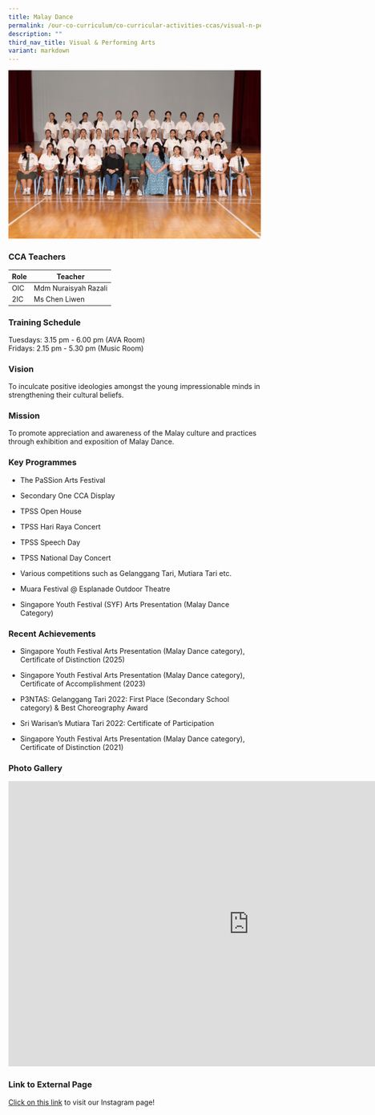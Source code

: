 ```yaml
---
title: Malay Dance
permalink: /our-co-curriculum/co-curricular-activities-ccas/visual-n-performing-arts/malay-dance/
description: ""
third_nav_title: Visual & Performing Arts
variant: markdown
---
```

![](/images/Malay_Dance.jpg)

### CCA Teachers

| Role | Teacher |
|---|---|
| OIC | Mdm Nuraisyah Razali |
| 2IC | Ms Chen Liwen |

### Training Schedule 
Tuesdays: 3.15 pm - 6.00 pm (AVA Room) <br>Fridays: 2.15 pm - 5.30 pm (Music Room)





### Vision
To inculcate positive ideologies amongst the young impressionable minds in strengthening their cultural beliefs.

### Mission 
To promote appreciation and awareness of the Malay culture and practices through exhibition and exposition of Malay Dance.

### Key Programmes


*   The PaSSion Arts Festival
    
*   Secondary One CCA Display
    
*   TPSS Open House
    
*   TPSS Hari Raya Concert
    
*   TPSS Speech Day
    
*   TPSS National Day Concert
    
*   Various competitions such as Gelanggang Tari, Mutiara Tari etc.
    
*   Muara Festival @ Esplanade Outdoor Theatre
    
*   Singapore Youth Festival (SYF) Arts Presentation (Malay Dance Category)

### Recent Achievements

*   Singapore Youth Festival Arts Presentation (Malay Dance category), Certificate of Distinction (2025)
    
*   Singapore Youth Festival Arts Presentation (Malay Dance category), Certificate of Accomplishment (2023)
    
*   P3NTAS: Gelanggang Tari 2022: First Place (Secondary School category) &amp; Best Choreography Award
    
*   Sri Warisan’s Mutiara Tari 2022: Certificate of Participation
    
*   Singapore Youth Festival Arts Presentation (Malay Dance category), Certificate of Distinction (2021)
    
    

### Photo Gallery

<iframe allowfullscreen="true" height="569" width="960" frameborder="0" src="https://docs.google.com/presentation/d/e/2PACX-1vSR8vv6yC0iA5XrjvZqDHGInc1DL6ez6t6a-VPAK_IlDHLX_mVQ7qRG6-wW492wViaOfSGfqknhOQkb/pubembed?start=true&amp;loop=true&amp;delayms=3000"></iframe>


### Link to External Page
[Click on this link](https://www.instagram.com/tpss.malaydance/?igshid=MzRlODBiNWFlZA%3D%3D) to visit our Instagram page!